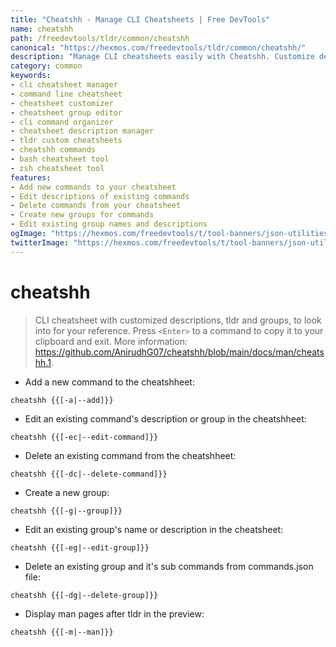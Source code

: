 ```yaml
---
title: "Cheatshh - Manage CLI Cheatsheets | Free DevTools"
name: cheatshh
path: /freedevtools/tldr/common/cheatshh
canonical: "https://hexmos.com/freedevtools/tldr/common/cheatshh/"
description: "Manage CLI cheatsheets easily with Cheatshh. Customize descriptions and groups for quick reference. Free online tool, no registration required."
category: common
keywords:
- cli cheatsheet manager
- command line cheatsheet
- cheatsheet customizer
- cheatsheet group editor
- cli command organizer
- cheatsheet description manager
- tldr custom cheatsheets
- cheatshh commands
- bash cheatsheet tool
- zsh cheatsheet tool
features:
- Add new commands to your cheatsheet
- Edit descriptions of existing commands
- Delete commands from your cheatsheet
- Create new groups for commands
- Edit existing group names and descriptions
ogImage: "https://hexmos.com/freedevtools/t/tool-banners/json-utilities-banner.png"
twitterImage: "https://hexmos.com/freedevtools/t/tool-banners/json-utilities-banner.png"
---
```


# cheatshh

> CLI cheatsheet with customized descriptions, tldr and groups, to look into for your reference.
> Press `<Enter>` to a command to copy it to your clipboard and exit.
> More information: <https://github.com/AnirudhG07/cheatshh/blob/main/docs/man/cheatshh.1>.

- Add a new command to the cheatshheet:

`cheatshh {{[-a|--add]}}`

- Edit an existing command's description or group in the cheatshheet:

`cheatshh {{[-ec|--edit-command]}}`

- Delete an existing command from the cheatshheet:

`cheatshh {{[-dc|--delete-command]}}`

- Create a new group:

`cheatshh {{[-g|--group]}}`

- Edit an existing group's name or description in the cheatsheet:

`cheatshh {{[-eg|--edit-group]}}`

- Delete an existing group and it's sub commands from commands.json file:

`cheatshh {{[-dg|--delete-group]}}`

- Display man pages after tldr in the preview:

`cheatshh {{[-m|--man]}}`
